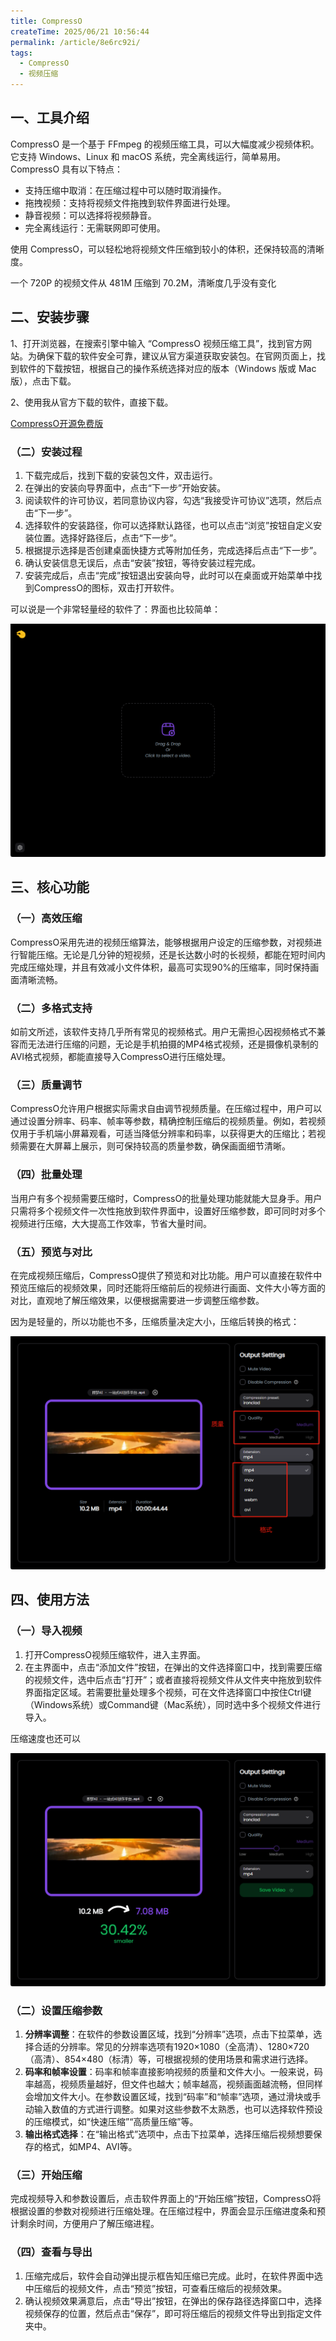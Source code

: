 ```yaml
---
title: CompressO
createTime: 2025/06/21 10:56:44
permalink: /article/8e6rc92i/
tags:
  - CompressO
  - 视频压缩
---
```


## 一、工具介绍


CompressO 是一个基于 FFmpeg 的视频压缩工具，可以大幅度减少视频体积。它支持 Windows、Linux 和 macOS 系统，完全离线运行，简单易用。CompressO 具有以下特点：

- 支持压缩中取消：在压缩过程中可以随时取消操作。
- 拖拽视频：支持将视频文件拖拽到软件界面进行处理。
- 静音视频：可以选择将视频静音。
- 完全离线运行：无需联网即可使用。

使用 CompressO，可以轻松地将视频文件压缩到较小的体积，还保持较高的清晰度。

一个 720P 的视频文件从 481M 压缩到 70.2M，清晰度几乎没有变化

## 二、安装步骤

1、打开浏览器，在搜索引擎中输入 “CompressO 视频压缩工具”，找到官方网站。为确保下载的软件安全可靠，建议从官方渠道获取安装包。​
在官网页面上，找到软件的下载按钮，根据自己的操作系统选择对应的版本（Windows 版或 Mac 版），点击下载。

2、使用我从官方下载的软件，直接下载。

[CompressO开源免费版](https://pan.quark.cn/s/423ed90a3f16)

### （二）安装过程

1. 下载完成后，找到下载的安装包文件，双击运行。
2. 在弹出的安装向导界面中，点击“下一步”开始安装。
3. 阅读软件的许可协议，若同意协议内容，勾选“我接受许可协议”选项，然后点击“下一步”。
4. 选择软件的安装路径，你可以选择默认路径，也可以点击“浏览”按钮自定义安装位置。选择好路径后，点击“下一步”。
5. 根据提示选择是否创建桌面快捷方式等附加任务，完成选择后点击“下一步”。
6. 确认安装信息无误后，点击“安装”按钮，等待安装过程完成。
7. 安装完成后，点击“完成”按钮退出安装向导，此时可以在桌面或开始菜单中找到CompressO的图标，双击打开软件。


可以说是一个非常轻量经的软件了：界面也比较简单：

![alt text](1.png)

## 三、核心功能
### （一）高效压缩
CompressO采用先进的视频压缩算法，能够根据用户设定的压缩参数，对视频进行智能压缩。无论是几分钟的短视频，还是长达数小时的长视频，都能在短时间内完成压缩处理，并且有效减小文件体积，最高可实现90%的压缩率，同时保持画面清晰流畅。

### （二）多格式支持
如前文所述，该软件支持几乎所有常见的视频格式。用户无需担心因视频格式不兼容而无法进行压缩的问题，无论是手机拍摄的MP4格式视频，还是摄像机录制的AVI格式视频，都能直接导入CompressO进行压缩处理。

### （三）质量调节
CompressO允许用户根据实际需求自由调节视频质量。在压缩过程中，用户可以通过设置分辨率、码率、帧率等参数，精确控制压缩后的视频质量。例如，若视频仅用于手机端小屏幕观看，可适当降低分辨率和码率，以获得更大的压缩比；若视频需要在大屏幕上展示，则可保持较高的质量参数，确保画面细节清晰。

### （四）批量处理
当用户有多个视频需要压缩时，CompressO的批量处理功能就能大显身手。用户只需将多个视频文件一次性拖放到软件界面中，设置好压缩参数，即可同时对多个视频进行压缩，大大提高工作效率，节省大量时间。

### （五）预览与对比
在完成视频压缩后，CompressO提供了预览和对比功能。用户可以直接在软件中预览压缩后的视频效果，同时还能将压缩前后的视频进行画面、文件大小等方面的对比，直观地了解压缩效果，以便根据需要进一步调整压缩参数。


因为是轻量的，所以功能也不多，压缩质量决定大小，压缩后转换的格式：

![alt text](2.png)

## 四、使用方法
### （一）导入视频
1. 打开CompressO视频压缩软件，进入主界面。
2. 在主界面中，点击“添加文件”按钮，在弹出的文件选择窗口中，找到需要压缩的视频文件，选中后点击“打开”；或者直接将视频文件从文件夹中拖放到软件界面指定区域。若需要批量处理多个视频，可在文件选择窗口中按住Ctrl键（Windows系统）或Command键（Mac系统），同时选中多个视频文件进行导入。

压缩速度也还可以

![alt text](3.png)


### （二）设置压缩参数
1. **分辨率调整**：在软件的参数设置区域，找到“分辨率”选项，点击下拉菜单，选择合适的分辨率。常见的分辨率选项有1920×1080（全高清）、1280×720（高清）、854×480（标清）等，可根据视频的使用场景和需求进行选择。
2. **码率和帧率设置**：码率和帧率直接影响视频的质量和文件大小。一般来说，码率越高，视频质量越好，但文件也越大；帧率越高，视频画面越流畅，但同样会增加文件大小。在参数设置区域，找到“码率”和“帧率”选项，通过滑块或手动输入数值的方式进行调整。如果对这些参数不太熟悉，也可以选择软件预设的压缩模式，如“快速压缩”“高质量压缩”等。
3. **输出格式选择**：在“输出格式”选项中，点击下拉菜单，选择压缩后视频想要保存的格式，如MP4、AVI等。

### （三）开始压缩
完成视频导入和参数设置后，点击软件界面上的“开始压缩”按钮，CompressO将根据设置的参数对视频进行压缩处理。在压缩过程中，界面会显示压缩进度条和预计剩余时间，方便用户了解压缩进程。

### （四）查看与导出
1. 压缩完成后，软件会自动弹出提示框告知压缩已完成。此时，在软件界面中选中压缩后的视频文件，点击“预览”按钮，可查看压缩后的视频效果。
2. 确认视频效果满意后，点击“导出”按钮，在弹出的保存路径选择窗口中，选择视频保存的位置，然后点击“保存”，即可将压缩后的视频文件导出到指定文件夹中。 